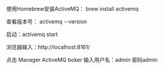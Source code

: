 使用Homebrew安装ActiveMQ：     brew install activemq

查看版本号：   activemq --version

启动：activemq start

浏览器输入：http://localhost:8161/

点击 Manager ActiveMQ boker 输入用户名：admin 密码admin


